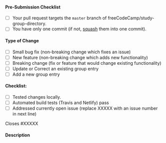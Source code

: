 <!-- freeCodeCamp Pull Request Template -->

<!-- IMPORTANT Please review https://github.com/freeCodeCamp/study-group-directory/blob/staging/CONTRIBUTING.md for contributing guidelines -->
<!-- Help with PRs can be found at https://gitter.im/FreeCodeCamp/Contributors -->
<!-- Make sure that your PR is not a duplicate -->

#### Pre-Submission Checklist
<!-- Go over all points below, and after creating the PR, tick all the checkboxes that apply. -->
<!-- All points should be verified, otherwise, read the CONTRIBUTING guidelines from above-->
<!-- If you're unsure about any of these, don't hesitate to ask. We're here to help! -->
- [ ] Your pull request targets the `master` branch of freeCodeCamp/study-group-directory.
- [ ] You have only one commit (if not, [squash](http://forum.freecodecamp.org/t/how-to-squash-multiple-commits-into-one-with-git/13231) them into one commit).

#### Type of Change
<!-- What type of change does your code introduce? After creating the PR, tick the checkboxes that apply. -->
- [ ] Small bug fix (non-breaking change which fixes an issue)
- [ ] New feature (non-breaking change which adds new functionality)
- [ ] Breaking change (fix or feature that would change existing functionality)
- [ ] Update or Correct an existing group entry
- [ ] Add a new group entry

#### Checklist:
<!-- Go over all points below, and after creating the PR, tick the checkboxes that apply. -->
<!-- If you're unsure about any of these, don't hesitate to ask in the Contributors room linked above. We're here to help! -->
- [ ] Tested changes locally.
- [ ] Automated build tests (Travis and Netlify) pass
- [ ] Addressed currently open issue (replace XXXXX with an issue number in next line)

Closes #XXXXX

#### Description
<!-- Describe your changes in detail -->
